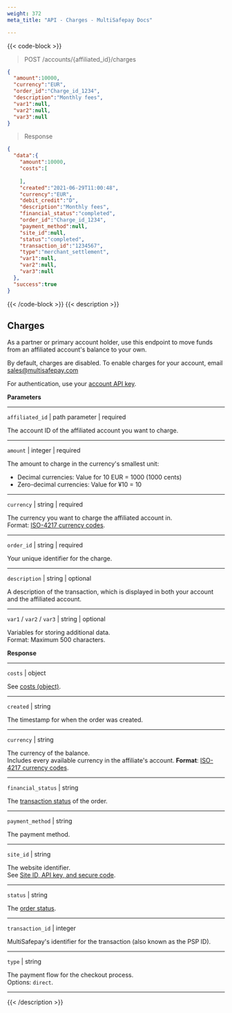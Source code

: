 ```yaml
---
weight: 372
meta_title: "API - Charges - MultiSafepay Docs"

---
```


{{< code-block >}}

> POST /accounts/{affiliated_id}/charges

```json 
{
  "amount":10000,
  "currency":"EUR",
  "order_id":"Charge_id_1234",
  "description":"Monthly fees",
  "var1":null,
  "var2":null,
  "var3":null
}
```

> Response

```json
{
  "data":{
    "amount":10000,
    "costs":[
      
    ],
    "created":"2021-06-29T11:00:48",
    "currency":"EUR",
    "debit_credit":"D",
    "description":"Monthly fees",
    "financial_status":"completed",
    "order_id":"Charge_id_1234",
    "payment_method":null,
    "site_id":null,
    "status":"completed",
    "transaction_id":"1234567",
    "type":"merchant_settlement",
    "var1":null,
    "var2":null,
    "var3":null
  },
  "success":true
}
```

{{< /code-block >}}
{{< description >}}
## Charges

As a partner or primary account holder, use this endpoint to move funds from an affiliated account's balance to your own. 

By default, charges are disabled. To enable charges for your account, email <sales@multisafepay.com>

For authentication, use your [account API key](/account/site-id-api-key-secure-code/). 

**Parameters**

----------------
`affiliated_id` | path parameter | required

The account ID of the affiliated account you want to charge. 

----------------
`amount` | integer | required

The amount to charge in the currency's smallest unit:  

- Decimal currencies: Value for 10 EUR = 1000 (1000 cents)
- Zero-decimal currencies: Value for ¥10 = 10 

----------------
`currency` | string | required

The currency you want to charge the affiliated account in.   
Format: [ISO-4217 currency codes](https://www.iso.org/iso-4217-currency-codes.html).

----------------
`order_id` | string | required

Your unique identifier for the charge.  

----------------
`description` | string | optional

A description of the transaction, which is displayed in both your account and the affiliated account. 

----------------
`var1` / `var2` / `var3` | string | optional

Variables for storing additional data.  
Format: Maximum 500 characters.

**Response**

----------------
`costs` | object

See [costs (object)](/api/#costs-object).

----------------
`created` | string

The timestamp for when the order was created.

----------------
`currency` | string

The currency of the balance.  
Includes every available currency in the affiliate's account.
**Format**: [ISO-4217 currency codes](https://www.iso.org/iso-4217-currency-codes.html).

----------------
`financial_status` | string

The [transaction status](/about-payments/multisafepay-statuses/) of the order.

----------------
`payment_method` | string

The payment method.

----------------
`site_id` | string

The website identifier.  
See [Site ID, API key, and secure code](/account/site-id-api-key-secure-code/).

----------------
`status` | string

The [order status](/about-payments/multisafepay-statuses/).

----------------
`transaction_id` | integer

MultiSafepay's identifier for the transaction (also known as the PSP ID).

----------------
`type` | string 

The payment flow for the checkout process.  
Options: `direct`. 

----------------

{{< /description >}}
